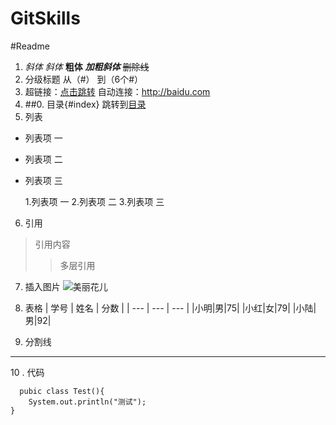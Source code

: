 # GitSkills

#Readme
1. *斜体*    _斜体_  **粗体** ***加粗斜体*** ~~删除线~~
2. 分级标题 从（#） 到（6个#）
3. 超链接：[点击跳转](http://baidu.com)  自动连接：<http://baidu.com>
4. ##0. 目录{#index}                        跳转到[目录](#index)
5. 列表 
+ 列表项 一
+ 列表项 二
+ 列表项 三

	1.列表项 一
	2.列表项 二
	3.列表项 三

6.  引用
 >引用内容
 >>多层引用

7. 插入图片
![美丽花儿](http://ww2.sinaimg.cn/large/56d258bdjw1eugeubg8ujj21kw16odn6.jpg)  
8. 表格
| 学号 | 姓名 | 分数 |
| --- | --- | --- | 
|小明|男|75|
|小红|女|79|
|小陆|男|92|

9. 分割线
*******

10 . 代码
```
  pubic class Test(){
    System.out.println("测试");
}
```
